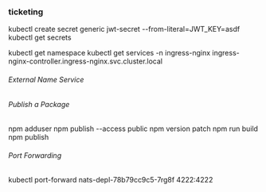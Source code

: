 ### ticketing
kubectl create secret generic jwt-secret --from-literal=JWT_KEY=asdf
kubectl get secrets

kubectl get namespace
kubectl get services -n ingress-nginx
ingress-nginx-controller.ingress-nginx.svc.cluster.local
###### External Name Service


###### Publish a Package
npm adduser
npm publish --access public
npm version patch
npm run build
npm publish

###### Port Forwarding
kubectl port-forward nats-depl-78b79cc9c5-7rg8f 4222:4222